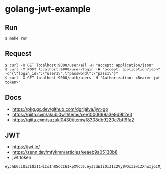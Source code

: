# golang-jwt-example


## Run
```
$ make run
```

## Request
```
$ curl -X GET localhost:9000/user/all -H "accept: application/json"
$ curl -X POST localhost:9000/user/login -H "accept: application/json" -d"{\"login_id\":\"user1\",\"password\":\"pass1\"}"
$ curl -X GET localhost:9000/auth/users -H "Authorization: <Bearer jwt token>"
```

## Docs
 - https://pkg.go.dev/github.com/dgrijalva/jwt-go  
 - https://qiita.com/akubi0w1/items/dee1000699a3e9d9b2e3  
 - https://qiita.com/suzuki0430/items/f8308db9220c7bf19fa2  
 
## JWT
 - https://jwt.io/
 - https://zenn.dev/mfykmn/articles/eeaeb9a05130b8
 - jwt token
```sh
eyJhbGciOiJIUzI1NiIsInR5cCI6IkpXVCJ9.eyJzdWIiOiJ1c2VySWQxIiwiZXhwIjozMjUwNTc5NTg3NSwibmJmIjoxNjc0NjQ2ODc3LCJpYXQiOjE2NzQ2NDY4NzcsImp0aSI6IjAxR1FNQlBYNzdCOFQzMFBYUE5RWFg4Mk1XIn0.zSOH26U02bu2XnX_TWJfwPUmztTZr95lEbakpyEra90 #unlimited jwt token
```

